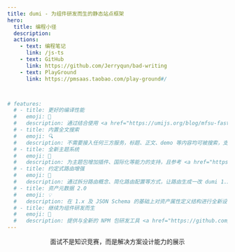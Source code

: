 ```yaml
---
title: dumi - 为组件研发而生的静态站点框架
hero:
  title: 编程小径
  description:
  actions:
    - text: 编程笔记 
      link: /js-ts
    - text: GitHub
      link: https://github.com/Jerryqun/bad-writing
    - text: PlayGround
      link: https://pmsaas.taobao.com/play-ground#/



# features: 
  # - title: 更好的编译性能
  #   emoji: 🚀
  #   description: 通过结合使用 <a href="https://umijs.org/blog/mfsu-faster-than-vite" target="_blank" rel="noreferrer">Umi 4 MFSU</a>、esbuild、SWC、持久缓存等方案，带来比 dumi 1.x 更快的编译速度
  # - title: 内置全文搜索
  #   emoji: 🔍
  #   description: 不需要接入任何三方服务，标题、正文、demo 等内容均可被搜索，支持多关键词搜索，且不会带来产物体积的增加
  # - title: 全新主题系统
  #   emoji: 🎨
  #   description: 为主题包增加插件、国际化等能力的支持，且参考 <a href="https://docusaurus.io/docs/swizzling" target="_blank" rel="noreferrer">Docusaurus</a> 为主题用户提供局部覆盖能力，更强更易用
  # - title: 约定式路由增强
  #   emoji: 🚥
  #   description: 通过拆分路由概念、简化路由配置等方式，让路由生成一改 dumi 1.x 的怪异、繁琐，更加符合直觉
  # - title: 资产元数据 2.0
  #   emoji: 💡
  #   description: 在 1.x 及 JSON Schema 的基础上对资产属性定义结构进行全新设计，为资产的流通提供更多可能
  # - title: 继续为组件研发而生
  #   emoji: 💎
  #   description: 提供与全新的 NPM 包研发工具 <a href="https://github.com/umijs/father" target="_blank" rel="noreferrer">father 4</a> 集成的脚手架，为开发者提供一站式的研发体验
---
```


<!-- ## 联系作者 -->

<div style="align-items: center;text-align: center">
  面试不是知识竞赛，而是解决方案设计能力的展示
  <!-- <img data-type="dingtalk" src="../img/IMG_4689.JPG" width="200" /> -->
</div>
